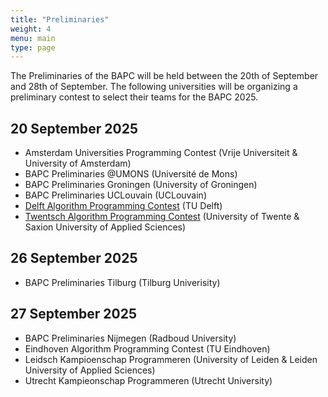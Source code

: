 ```yaml
---
title: "Preliminaries"
weight: 4
menu: main
type: page
---
```

The Preliminaries of the BAPC will be held between the 20th of September and 28th of September.
The following universities will be organizing a preliminary contest to select their teams for the BAPC 2025.
## 20 September 2025
- Amsterdam Universities Programming Contest (Vrije Universiteit & University of Amsterdam)
- BAPC Preliminaries @UMONS (Université de Mons)
- BAPC Preliminaries Groningen (University of Groningen)
- BAPC Preliminaries UCLouvain (UCLouvain)
- [Delft Algorithm Programming Contest](https://chipcie.wisv.ch/news/registration-dapc-25/) (TU Delft)
- [Twentsch Algorithm Programming Contest](https://tapc.ia.utwente.nl/) (University of Twente & Saxion University of Applied Sciences)
## 26 September 2025
- BAPC Preliminaries Tilburg (Tilburg Univerisity)
## 27 September 2025
- BAPC Preliminaries Nijmegen (Radboud University)
- Eindhoven Algorithm Programming Contest (TU Eindhoven)
- Leidsch Kampioenschap Programmeren (University of Leiden & Leiden University of Applied Sciences)
- Utrecht Kampieonschap Programmeren (Utrecht University)
